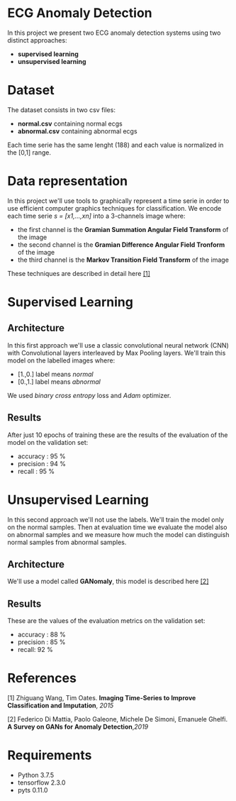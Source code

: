 # ECG Anomaly Detection
In this project we present two ECG anomaly detection systems using two distinct approaches:
- <b>supervised learning</b>
- <b>unsupervised learning</b>
# Dataset
The dataset consists in two csv files:
- <b>normal.csv</b> containing normal ecgs
- <b>abnormal.csv</b> containing abnormal ecgs

Each time serie has the same lenght (188) and each value is
normalized in the [0,1] range.
# Data representation
In this project we'll use tools to graphically represent a time serie in order to use efficient computer graphics techniques for classification. We encode each time serie <i>s = [x1,...,xn]</i> into a 3-channels image where:
- the first channel is the <b>Gramian Summation Angular Field Transform</b> of the image
- the second channel is the <b>Gramian Difference Angular Field Tronform</b> of the image
- the third channel is the <b>Markov Transition Field Transform</b> of the image

These techniques are described in detail here
[[1]](#1)

# Supervised Learning
## Architecture
In this first approach we'll use a classic convolutional neural network (CNN) with Convolutional layers interleaved by Max Pooling layers. We'll train this model on the labelled images where:
- [1.,0.] label means <i>normal</i>
- [0.,1.] label means <i>abnormal</i>

We used <i>binary cross entropy</i> loss and <i>Adam</i> optimizer.
## Results
After just 10 epochs of training these are the results of the evaluation of the model on the validation set:
- accuracy : 95 %
- precision : 94 %
- recall    : 95 %

# Unsupervised Learning
In this second approach we'll not use the labels. We'll train the model only on the normal samples. Then at evaluation time we evaluate the model also on abnormal samples and we measure how much the model can distinguish normal samples from abnormal samples.
## Architecture
We'll use a model called <b>GANomaly</b>, this model is described here
[[2]](#2)

## Results

These are the values of the evaluation metrics on the validation set:
- accuracy : 88 %
- precision : 85 %
- recall: 92 %

# References
<a id="1">[1]</a>
Zhiguang Wang, Tim Oates.
<b>Imaging Time-Series to Improve Classification and Imputation</b>, <i>2015</i>

<a id="2">[2]</a>
Federico Di Mattia, Paolo Galeone, Michele De Simoni, Emanuele Ghelfi.
<b>A Survey on GANs for Anomaly Detection</b>,<i>2019</i>

# Requirements
- Python 3.7.5
- tensorflow 2.3.0
- pyts 0.11.0
